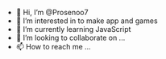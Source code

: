 - 👋 Hi, I’m @Prosenoo7
- 👀 I’m interested in to make app and games
- 🌱 I’m currently learning JavaScript
- 💞️ I’m looking to collaborate on ...
- 📫 How to reach me ...

<!---
Prosenoo7/Prosenoo7 is a ✨ special ✨ repository because its `README.md` (this file) appears on your GitHub profile.
You can click the Preview link to take a look at your changes.
--->

